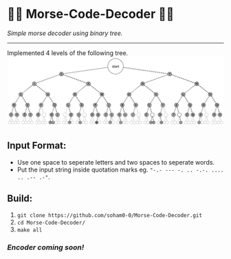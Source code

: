 # 🕵🏼 Morse-Code-Decoder 🕵🏼
_Simple morse decoder using binary tree._

***
Implemented 4 levels of the following tree.
![Morse code tree](images/Morse_code_tree.png)

## Input Format:
- Use one space to seperate letters and two spaces to seperate words.
- Put the input string inside quotation marks eg. ```"-.- --- -. .. -.-. .... .. .-- .-"```.

## Build:
1. ```git clone https://github.com/soham0-0/Morse-Code-Decoder.git```
2. ```cd Morse-Code-Decoder/```
3. ```make all```

### _Encoder coming soon!_
